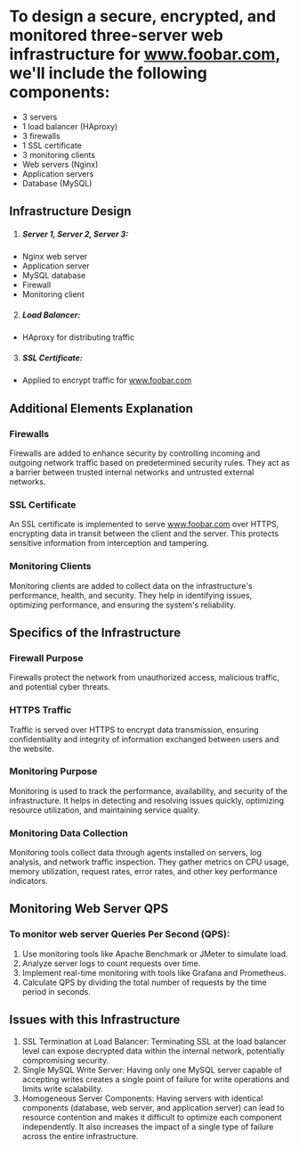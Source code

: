# To design a secure, encrypted, and monitored three-server web infrastructure for www.foobar.com, we'll include the following components:
* 3 servers
* 1 load balancer (HAproxy)
* 3 firewalls
* 1 SSL certificate
* 3 monitoring clients
* Web servers (Nginx)
* Application servers
* Database (MySQL)
## Infrastructure Design
1. ##### Server 1, Server 2, Server 3:
* Nginx web server
* Application server
* MySQL database
* Firewall
* Monitoring client
2. ##### Load Balancer:
* HAproxy for distributing traffic
3. ##### SSL Certificate:
* Applied to encrypt traffic for www.foobar.com
## Additional Elements Explanation
### Firewalls
Firewalls are added to enhance security by controlling incoming and outgoing network traffic based on predetermined security rules. They act as a barrier between trusted internal networks and untrusted external networks.
### SSL Certificate
An SSL certificate is implemented to serve www.foobar.com over HTTPS, encrypting data in transit between the client and the server. This protects sensitive information from interception and tampering.
### Monitoring Clients
Monitoring clients are added to collect data on the infrastructure's performance, health, and security. They help in identifying issues, optimizing performance, and ensuring the system's reliability.
## Specifics of the Infrastructure
### Firewall Purpose
Firewalls protect the network from unauthorized access, malicious traffic, and potential cyber threats.
### HTTPS Traffic
Traffic is served over HTTPS to encrypt data transmission, ensuring confidentiality and integrity of information exchanged between users and the website.
### Monitoring Purpose
Monitoring is used to track the performance, availability, and security of the infrastructure. It helps in detecting and resolving issues quickly, optimizing resource utilization, and maintaining service quality.
### Monitoring Data Collection
Monitoring tools collect data through agents installed on servers, log analysis, and network traffic inspection. They gather metrics on CPU usage, memory utilization, request rates, error rates, and other key performance indicators.
## Monitoring Web Server QPS
### To monitor web server Queries Per Second (QPS):
1. Use monitoring tools like Apache Benchmark or JMeter to simulate load.
2. Analyze server logs to count requests over time.
3. Implement real-time monitoring with tools like Grafana and Prometheus.
4. Calculate QPS by dividing the total number of requests by the time period in seconds.
## Issues with this Infrastructure
1. SSL Termination at Load Balancer: Terminating SSL at the load balancer level can expose decrypted data within the internal network, potentially compromising security.
2. Single MySQL Write Server: Having only one MySQL server capable of accepting writes creates a single point of failure for write operations and limits write scalability.
3. Homogeneous Server Components: Having servers with identical components (database, web server, and application server) can lead to resource contention and makes it difficult to optimize each component independently. It also increases the impact of a single type of failure across the entire infrastructure.
